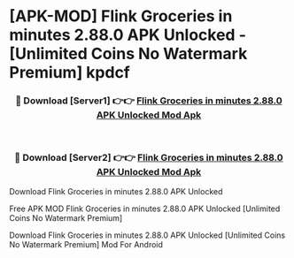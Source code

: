 # [APK-MOD] Flink  Groceries in minutes 2.88.0 APK Unlocked - [Unlimited Coins No Watermark Premium] kpdcf



<div align="center">
<h3>🔴 Download [Server1] 👉👉 <a href="https://momento.my/?title=Flink__Groceries_in_minutes_2.88.0_APK_Unlocked">Flink  Groceries in minutes 2.88.0 APK Unlocked Mod Apk</a></h3><br>

<h3>🔴 Download [Server2] 👉👉 <a href="https://momento.my/?title=Flink__Groceries_in_minutes_2.88.0_APK_Unlocked">Flink  Groceries in minutes 2.88.0 APK Unlocked Mod Apk</a></h3>
</div>



Download Flink  Groceries in minutes 2.88.0 APK Unlocked 

Free APK MOD Flink  Groceries in minutes 2.88.0 APK Unlocked [Unlimited Coins No Watermark Premium]

Download Flink  Groceries in minutes 2.88.0 APK Unlocked [Unlimited Coins No Watermark Premium] Mod For Android
